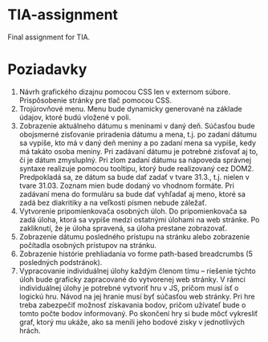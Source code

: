 TIA-assignment
==============

Final assignment for TIA.

Poziadavky
==========

1. Návrh grafického dizajnu pomocou CSS len v externom súbore. Prispôsobenie stránky pre tlač 
pomocou CSS.
2. Trojúrovňové menu. Menu bude dynamicky generované na základe údajov, ktoré budú vložené v poli. 
3. Zobrazenie aktuálneho dátumu s meninami v daný deň. Súčasťou bude obojsmerné zisťovanie 
priradenia dátumu a mena, t.j. po zadaní dátumu sa vypíše, kto má v daný deň meniny a po zadaní 
mena sa vypíše, kedy má takáto osoba meniny. Pri zadávaní dátumu je potrebné zisťovať aj to, či je 
dátum zmysluplný. Pri zlom zadaní dátumu sa nápoveda správnej syntaxe realizuje pomocou 
tooltipu, ktorý bude realizovaný cez DOM2. Predpokladá sa, ze dátum sa bude dať zadať v tvare 
31.3., t.j. nielen v tvare 31.03. Zoznam mien bude dodaný vo vhodnom formáte. Pri zadávaní mena do 
formuláru sa bude dať vyhľadať aj meno, ktoré sa zadá bez diakritiky a na veľkosti písmen nebude 
záležať. 
4. Vytvorenie pripomienkovača osobných úloh. Do pripomienkovača sa zadá úloha, ktorá sa vypíše 
medzi ostatnými úlohami na web stránke. Po zakliknutí, že je úloha spravená, sa úloha prestane 
zobrazovať. 
5. Zobrazenie dátumu posledného prístupu na stránku alebo zobrazenie počítadla osobných prístupov 
na stránku. 
6. Zobrazenie histórie prehliadania vo forme path-based breadcrumbs (5 posledných podstránok). 
7. Vypracovanie individuálnej úlohy každým členom tímu – riešenie týchto úloh bude graficky 
zapracované do vytvorenej web stránky. 
V rámci individuálnej úlohy je potrebné vytvoriť hru v JS, pričom musí ísť o logickú hru. Návod na 
jej hranie musí byť súčasťou web stránky. Pri hre treba zabezpečiť možnosť získavania bodov, 
pričom užívateľ bude o tomto počte bodov informovaný. Po skončení hry si bude môcť vykresliť 
graf, ktorý mu ukáže, ako sa menili jeho bodové zisky v jednotlivých hrách. 
